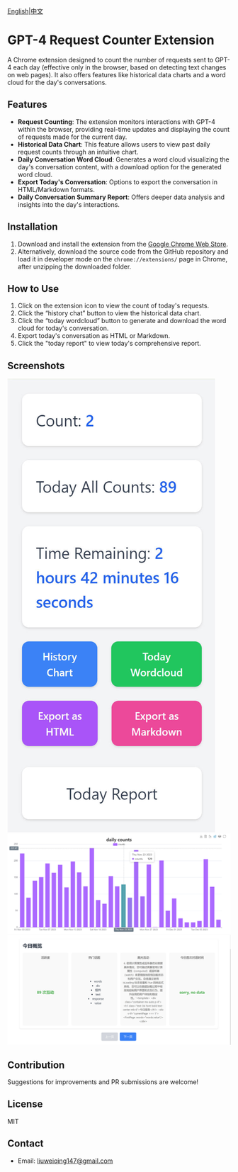 [English](README_en.md)|[中文](README.md)


# GPT-4 Request Counter Extension

A Chrome extension designed to count the number of requests sent to GPT-4 each day (effective only in the browser, based on detecting text changes on web pages). It also offers features like historical data charts and a word cloud for the day's conversations.

## Features

- **Request Counting**: The extension monitors interactions with GPT-4 within the browser, providing real-time updates and displaying the count of requests made for the current day.
- **Historical Data Chart**: This feature allows users to view past daily request counts through an intuitive chart.
- **Daily Conversation Word Cloud**: Generates a word cloud visualizing the day's conversation content, with a download option for the generated word cloud.
- **Export Today's Conversation**: Options to export the conversation in HTML/Markdown formats.
- **Daily Conversation Summary Report**: Offers deeper data analysis and insights into the day's interactions.

## Installation

1. Download and install the extension from the [Google Chrome Web Store](https://chromewebstore.google.com/detail/gpt4-requests-counter/mfgcmmfakhajkaoeejceadlddfoikmap).
2. Alternatively, download the source code from the GitHub repository and load it in developer mode on the `chrome://extensions/` page in Chrome, after unzipping the downloaded folder.

## How to Use

1. Click on the extension icon to view the count of today's requests.
2. Click the “history chat” button to view the historical data chart.
3. Click the “today wordcloud” button to generate and download the word cloud for today's conversation.
4. Export today's conversation as HTML or Markdown.
5. Click the "today report" to view today's comprehensive report.

## Screenshots

![popup](./images/popup.jpg)
![historyChart](./images/historyChart.jpg)
![todayReport](./images/todayReport.jpg)

## Contribution

Suggestions for improvements and PR submissions are welcome!

## License

MIT

## Contact

- Email: liuweiqing147@gmail.com
